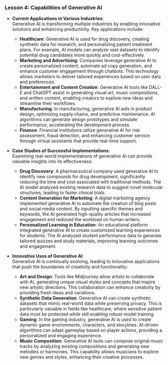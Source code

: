 ### Lesson 4: Capabilities of Generative AI

- **Current Applications in Various Industries**:  
  Generative AI is transforming multiple industries by enabling innovative solutions and enhancing productivity. Key applications include:
  - **Healthcare**: Generative AI is used for drug discovery, creating synthetic data for research, and personalizing patient treatment plans. For example, AI models can analyze vast datasets to identify potential drug candidates more quickly and cost-effectively.
  - **Marketing and Advertising**: Companies leverage generative AI to create personalized content, automate ad copy generation, and enhance customer engagement through chatbots. This technology allows marketers to deliver tailored experiences based on user data and preferences.
  - **Entertainment and Content Creation**: Generative AI tools like DALL-E and ChatGPT assist in generating visual art, music compositions, and written content, enabling creators to explore new ideas and streamline their workflows.
  - **Manufacturing**: In manufacturing, generative AI aids in product design, optimizing supply chains, and predictive maintenance. AI algorithms can generate design prototypes and simulate performance, accelerating the development process.
  - **Finance**: Financial institutions utilize generative AI for risk assessment, fraud detection, and enhancing customer service through virtual assistants that provide real-time support.

- **Case Studies of Successful Implementations**:  
  Examining real-world implementations of generative AI can provide valuable insights into its effectiveness:
  - **Drug Discovery**: A pharmaceutical company used generative AI to identify new compounds for drug development, significantly reducing the time and cost associated with traditional methods. The AI model analyzed existing research data to suggest novel molecular structures, leading to faster clinical trials.
  - **Content Generation for Marketing**: A digital marketing agency implemented generative AI to automate the creation of blog posts and social media content. By inputting specific themes and keywords, the AI generated high-quality articles that increased engagement and reduced the workload on human writers.
  - **Personalized Learning in Education**: An educational platform integrated generative AI to create customized learning experiences for students. The AI analyzed student performance data to generate tailored quizzes and study materials, improving learning outcomes and engagement.

- **Innovative Uses of Generative AI**:  
  Generative AI is continually evolving, leading to innovative applications that push the boundaries of creativity and functionality:
  - **Art and Design**: Tools like Midjourney allow artists to collaborate with AI, generating unique visual styles and concepts that inspire new artistic directions. This collaboration can enhance creativity by providing fresh ideas and variations.
  - **Synthetic Data Generation**: Generative AI can create synthetic datasets that mimic real-world data while preserving privacy. This is particularly valuable in fields like healthcare, where sensitive patient data must be protected while still enabling robust model training.
  - **Gaming**: In the gaming industry, generative AI is used to create dynamic game environments, characters, and storylines. AI-driven algorithms can adapt gameplay based on player actions, providing a personalized and engaging experience.
  - **Music Composition**: Generative AI tools can compose original music tracks by analyzing existing compositions and generating new melodies or harmonies. This capability allows musicians to explore new genres and styles, enhancing their creative processes.
